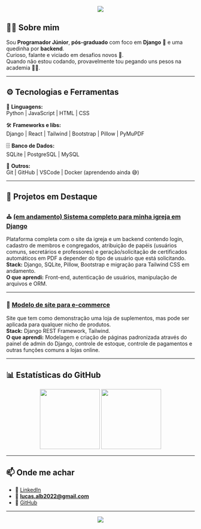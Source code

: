 <!-- Banner opcional -->
<p align="center">
  <img src="https://capsule-render.vercel.app/api?type=wave&color=gradient&height=180&section=header&text=👋%20Olá,%20eu%20sou%20Lucas%20Albuquerque!&fontSize=30&fontAlignY=35" />
</p>

## 👨‍💻 Sobre mim
Sou **Programador Júnior**, **pós-graduado** com foco em **Django** 🐍 e uma quedinha por **backend**.  
Curioso, falante e viciado em desafios novos 💪.  
Quando não estou codando, provavelmente tou pegando uns pesos na academia 🏋️‍♂️.

---

## ⚙️ Tecnologias e Ferramentas

🧠 **Linguagens:**  
Python | JavaScript | HTML | CSS  

🛠️ **Frameworks e libs:**  
Django | React | Tailwind | Bootstrap | Pillow | PyMuPDF

🗄️ **Banco de Dados:**  
SQLite | PostgreSQL | MySQL

🧩 **Outros:**  
Git | GitHub | VSCode | Docker (aprendendo ainda 😅)

---

## 🚀 Projetos em Destaque

### ⛪ [(em andamento) Sistema completo para minha igreja em Django](https://github.com/LucasAlb1609/site_igreja)
Plataforma completa com o site da igreja e um backend contendo login, cadastro de membros e congregados, atribuição de papéis (usuários comuns, secretários e professores) e geração/solicitação de certificados automáticos em PDF a depender do tipo de usuário que está solicitando.  
**Stack:** Django, SQLite, Pillow, Bootstrap e migração para Tailwind CSS em andamento.  
**O que aprendi:** Front-end, autenticação de usuários, manipulação de arquivos e ORM.

---

### 🏪 [Modelo de site para e-commerce](https://github.com/LucasAlb1609/loja)
Site que tem como demonstração uma loja de suplementos, mas pode ser aplicada para qualquer nicho de produtos.  
**Stack:** Django REST Framework, Tailwind.  
**O que aprendi:** Modelagem e criação de páginas padronizada através do painel de admin do Django, controle de estoque, controle de pagamentos e outras funções comuns a lojas online.

---

## 📊 Estatísticas do GitHub

<p align="center">
  <img height="160em" src="https://github-readme-stats.vercel.app/api?username=LucasAlb1609&show_icons=true&theme=radical" />
  <img height="160em" src="https://github-readme-stats.vercel.app/api/top-langs/?username=LucasAlb1609&layout=compact&theme=radical" />
</p>

---

## 📫 Onde me achar

- 💼 [LinkedIn](https://https://www.linkedin.com/in/lucas-albuquerque-27088222b)
- 📧 **lucas.alb2022@gmail.com**
- 🐍 [GitHub](https://github.com/LucasAlb1609)

---

<p align="center">
  <img src="https://capsule-render.vercel.app/api?type=wave&color=gradient&height=100&section=footer" />
</p>
